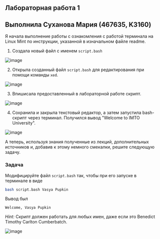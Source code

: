 ## Лабораторная работа 1
## Выполнила Суханова Мария (467635, K3160)

Я начала выполнение работы с ознакомления с работой терминала на Linux Mint по инструкции, указанной в изначальном файле readme.

1. Создала новый файл с именем `script.bash`

![image](https://drive.google.com/file/d/1V7e8POXUoSc-CGnBriLdIL7llc_BBBe5/view?usp=drive_link)

2. Открыла созданный файл `script.bash` для редактирования при помощи команды `xed`.

![image](https://drive.google.com/file/d/1ihSruFPuZbfD52UK116ZzVZR5Vxq-cvn/view?usp=drive_link)

3. Впишисала предоставленный в лабораторной работе скрипт.

![image](https://drive.google.com/file/d/1NmGlg8YfIAgY0aMNBCEA292124O5NzIh/view?usp=drive_link)

4. Сохранила и закрыла текстовый редактор, а затем запустила bash-скрипт через терминал. Получился вывод "Welcome to IMTO University".

![image](https://drive.google.com/file/d/1oasiLEV2yBwUuwggtH3rTFIytipbRXAB/view?usp=drive_link)





А теперь, используя знания полученные из лекций, дополнительных источников и, добавив к этому немного смекалки, решите следующую задачу.

### Задача

Модифицируйте файл `script.bash` так, чтобы при его запуске в терминале в виде

```bash
bash script.bash Vasya Pupkin
```

Вывод был

`Welcome, Vasya Pupkin`

*Hint:* Скрипт должен работать для любых имен, даже если это Benedict Timothy Carlton Cumberbatch.


![image](https://github.com/user-attachments/assets/7fa99c40-727f-4437-922c-d596e87a44b3)
